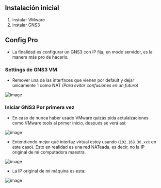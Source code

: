 ## Instalación inicial

1. Instalar VMware
2. Instalar GNS3

## Config Pro

- La finalidad es configurar un GNS3 con IP fija, en modo servidor, es la manera más pro de hacerlo.

### Settings de GNS3 VM

- Remover una de las interfaces que vienen por default y dejar únicamente 1 como NAT _(Para evitar confusiones en un futuro)_

![image](https://github.com/Fz3r0/Fz3r0_-_MikroTik/assets/94720207/0f2b113b-71b9-45c8-89f4-6c891fe3dee9)

### Iniciar GNS3 Por primera vez

- En caso de nunca haber usado VMware quizás pida actulaizaciones como VMware tools al primer inicio, después se verá así:

![image](https://github.com/Fz3r0/Fz3r0_-_MikroTik/assets/94720207/90ad87cf-4732-454e-94c0-16e62301ba40)

- Entendiendo mejor qué interfaz virtual estoy usando (`192.168.30.xxx` en este caso). Esto en realidad es una red NATeada, es decir, no la IP original de mi computadora maestra. 

![image](https://github.com/Fz3r0/Fz3r0_-_MikroTik/assets/94720207/3213f8b9-2a71-4bd9-9557-e3319abe852f)

- La IP original de mi máquina es esta:

![image](https://github.com/Fz3r0/Fz3r0_-_MikroTik/assets/94720207/797828e3-3ce2-46b0-8375-aede3485c33f)





























